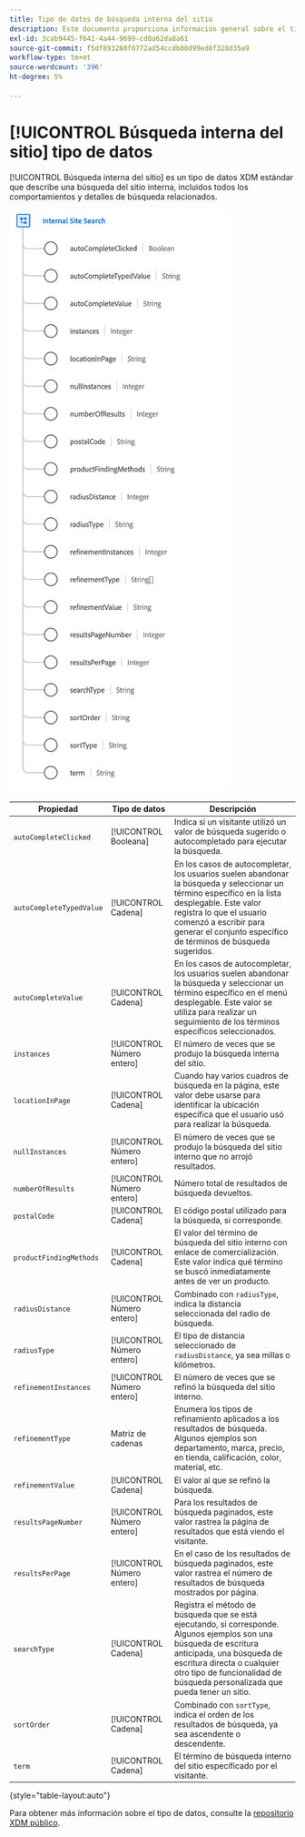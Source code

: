 ```yaml
---
title: Tipo de datos de búsqueda interna del sitio
description: Este documento proporciona información general sobre el tipo de datos XDM de búsqueda interna del sitio.
exl-id: 3cab9445-f641-4a44-9699-cd8a62da8a61
source-git-commit: f5df893260f0772ad54ccdb00d99ed8f328d35a9
workflow-type: tm+mt
source-wordcount: '396'
ht-degree: 5%

---
```


# [!UICONTROL Búsqueda interna del sitio] tipo de datos

[!UICONTROL Búsqueda interna del sitio] es un tipo de datos XDM estándar que describe una búsqueda del sitio interna, incluidos todos los comportamientos y detalles de búsqueda relacionados.

![](../images/data-types/internal-site-search.png)

| Propiedad | Tipo de datos | Descripción |
| --- | --- | --- |
| `autoCompleteClicked` | [!UICONTROL Booleana] | Indica si un visitante utilizó un valor de búsqueda sugerido o autocompletado para ejecutar la búsqueda. |
| `autoCompleteTypedValue` | [!UICONTROL Cadena] | En los casos de autocompletar, los usuarios suelen abandonar la búsqueda y seleccionar un término específico en la lista desplegable. Este valor registra lo que el usuario comenzó a escribir para generar el conjunto específico de términos de búsqueda sugeridos. |
| `autoCompleteValue` | [!UICONTROL Cadena] | En los casos de autocompletar, los usuarios suelen abandonar la búsqueda y seleccionar un término específico en el menú desplegable. Este valor se utiliza para realizar un seguimiento de los términos específicos seleccionados. |
| `instances` | [!UICONTROL Número entero] | El número de veces que se produjo la búsqueda interna del sitio. |
| `locationInPage` | [!UICONTROL Cadena] | Cuando hay varios cuadros de búsqueda en la página, este valor debe usarse para identificar la ubicación específica que el usuario usó para realizar la búsqueda. |
| `nullInstances` | [!UICONTROL Número entero] | El número de veces que se produjo la búsqueda del sitio interno que no arrojó resultados. |
| `numberOfResults` | [!UICONTROL Número entero] | Número total de resultados de búsqueda devueltos. |
| `postalCode` | [!UICONTROL Cadena] | El código postal utilizado para la búsqueda, si corresponde. |
| `productFindingMethods` | [!UICONTROL Cadena] | El valor del término de búsqueda del sitio interno con enlace de comercialización. Este valor indica qué término se buscó inmediatamente antes de ver un producto. |
| `radiusDistance` | [!UICONTROL Número entero] | Combinado con `radiusType`, indica la distancia seleccionada del radio de búsqueda. |
| `radiusType` | [!UICONTROL Número entero] | El tipo de distancia seleccionado de `radiusDistance`, ya sea millas o kilómetros. |
| `refinementInstances` | [!UICONTROL Número entero] | El número de veces que se refinó la búsqueda del sitio interno. |
| `refinementType` | Matriz de cadenas | Enumera los tipos de refinamiento aplicados a los resultados de búsqueda. Algunos ejemplos son departamento, marca, precio, en tienda, calificación, color, material, etc. |
| `refinementValue` | [!UICONTROL Cadena] | El valor al que se refinó la búsqueda. |
| `resultsPageNumber` | [!UICONTROL Número entero] | Para los resultados de búsqueda paginados, este valor rastrea la página de resultados que está viendo el visitante. |
| `resultsPerPage` | [!UICONTROL Número entero] | En el caso de los resultados de búsqueda paginados, este valor rastrea el número de resultados de búsqueda mostrados por página. |
| `searchType` | [!UICONTROL Cadena] | Registra el método de búsqueda que se está ejecutando, si corresponde. Algunos ejemplos son una búsqueda de escritura anticipada, una búsqueda de escritura directa o cualquier otro tipo de funcionalidad de búsqueda personalizada que pueda tener un sitio. |
| `sortOrder` | [!UICONTROL Cadena] | Combinado con `sortType`, indica el orden de los resultados de búsqueda, ya sea ascendente o descendente. |
| `term` | [!UICONTROL Cadena] | El término de búsqueda interno del sitio especificado por el visitante. |

{style="table-layout:auto"}

Para obtener más información sobre el tipo de datos, consulte la [repositorio XDM público](https://github.com/adobe/xdm/blob/master/docs/reference/datatypes/internal-site-search.schema.json).

